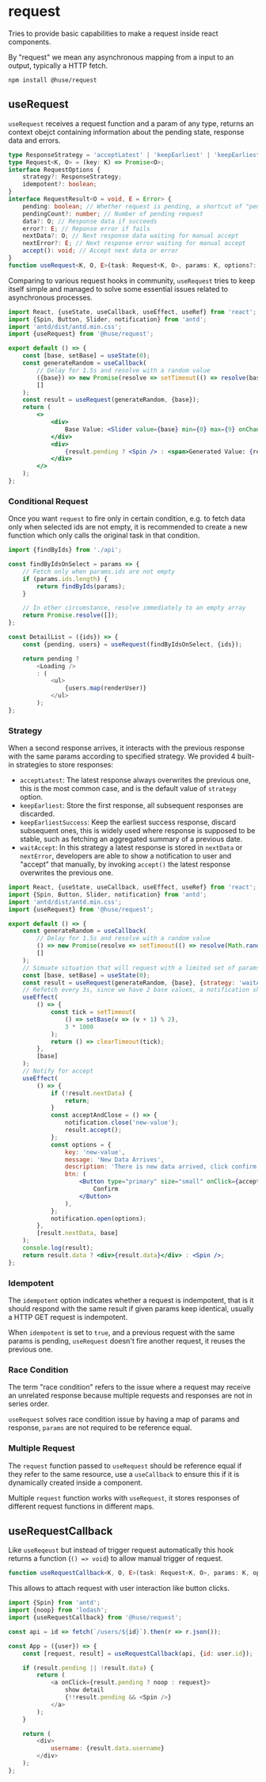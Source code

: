 # request

Tries to provide basic capabilities to make a request inside react components.

By "request" we mean any asynchronous mapping from a input to an output, typically a HTTP fetch.

```shell
npm install @huse/request
```

## useRequest

`useRequest` receives a request function and a param of any type, returns an context obejct containing information about the pending state, response data and errors.

```typescript
type ResponseStrategy = 'acceptLatest' | 'keepEarliest' | 'keepEarliestSuccess' | 'waitAccept';
type Request<K, O> = (key: K) => Promise<O>;
interface RequestOptions {
    strategy?: ResponseStrategy;
    idempotent?: boolean;
}
interface RequestResult<O = void, E = Error> {
    pending: boolean; // Whether request is pending, a shortcut of "pendingCount > 0"
    pendingCount?: number; // Number of pending request
    data?: O; // Response data if succeeds
    error?: E; // Reponse error if fails
    nextData?: O; // Next response data waiting for manual accept
    nextError?: E; // Next response error waiting for manual accept
    accept(): void; // Accept next data or error
}
function useRequest<K, O, E>(task: Request<K, O>, params: K, options?: RequestOptions): RequestResult<O, E>;
```

Comparing to various request hooks in community, `useRequest` tries to keep itself simple and managed to solve some essential issues related to asynchronous processes.

```jsx
import React, {useState, useCallback, useEffect, useRef} from 'react';
import {Spin, Button, Slider, notification} from 'antd';
import 'antd/dist/antd.min.css';
import {useRequest} from '@huse/request';

export default () => {
    const [base, setBase] = useState(0);
    const generateRandom = useCallback(
        // Delay for 1.5s and resolve with a random value
        ({base}) => new Promise(resolve => setTimeout(() => resolve(base + Math.random()), 1500)),
        []
    );
    const result = useRequest(generateRandom, {base});
    return (
        <>
            <div>
                Base Value: <Slider value={base} min={0} max={9} onChange={setBase} />
            </div>
            <div>
                {result.pending ? <Spin /> : <span>Generated Value: {result.data}</span>}
            </div>
        </>
    );
};
```

### Conditional Request

Once you want `request` to fire only in certain condition, e.g. to fetch data only when selected ids are not empty, it is recommended to create a new function which only calls the original task in that condition.

```javascript
import {findByIds} from './api';

const findByIdsOnSelect = params => {
    // Fetch only when params.ids are not empty
    if (params.ids.length) {
        return findByIds(params);
    }

    // In other circumstance, resolve immediately to an empty array
    return Promise.resolve([]);
};

const DetailList = ({ids}) => {
    const {pending, users} = useRequest(findByIdsOnSelect, {ids});

    return pending ?
        <Loading />
        : (
            <ul>
                {users.map(renderUser)}
            </ul>
        );
};
```

### Strategy

When a second response arrives, it interacts with the previous response with the same params according to specified strategy.
We provided 4 built-in strategies to store responses:

- `acceptLatest`: The latest response always overwrites the previous one, this is the most common case, and is the default value of `strategy` option.
- `keepEarliest`: Store the first response, all subsequent responses are discarded.
- `keepEarliestSuccess`: Keep the earliest success response, discard subsequent ones, this is widely used where response is supposed to be stable, such as fetching an aggregated summary of a previous date.
- `waitAccept`: In this strategy a latest response is stored in `nextData` or `nextError`, developers are able to show a notification to user and "accept" that manually, by invoking `accept()` the latest response overwrites the previous one.

```jsx
import React, {useState, useCallback, useEffect, useRef} from 'react';
import {Spin, Button, Slider, notification} from 'antd';
import 'antd/dist/antd.min.css';
import {useRequest} from '@huse/request';

export default () => {
    const generateRandom = useCallback(
        // Delay for 1.5s and resolve with a random value
        () => new Promise(resolve => setTimeout(() => resolve(Math.random()), 1500)),
        []
    );
    // Simuate situation that will request with a limited set of params
    const [base, setBase] = useState(0);
    const result = useRequest(generateRandom, {base}, {strategy: 'waitAccept'});
    // Refetch every 3s, since we have 2 base values, a notification should shown each 6s
    useEffect(
        () => {
            const tick = setTimeout(
                () => setBase(v => (v + 1) % 2),
                3 * 1000
            );
            return () => clearTimeout(tick);
        },
        [base]
    );
    // Notify for accept
    useEffect(
        () => {
            if (!result.nextData) {
                return;
            }
            const acceptAndClose = () => {
                notification.close('new-value');
                result.accept();
            };
            const options = {
                key: 'new-value',
                message: 'New Data Arrives',
                description: 'There is new data arrived, click confirm to refresh',
                btn: (
                    <Button type="primary" size="small" onClick={acceptAndClose}>
                        Confirm
                    </Button>
                ),
            };
            notification.open(options);
        },
        [result.nextData, base]
    );
    console.log(result);
    return result.data ? <div>{result.data}</div> : <Spin />;
};
```

### Idempotent

The `idempotent` option indicates whether a request is indempotent, that is it should respond with the same result if given params keep identical, usually a HTTP GET request is indempotent.

When `idempotent` is set to `true`, and a previous request with the same params is pending, `useRequest` doesn't fire another request, it reuses the previous one.

### Race Condition

The term "race condition" refers to the issue where a request may receive an unrelated response because multiple requests and responses are not in series order.

`useRequest` solves race condition issue by having a map of params and response, `params` are not required to be reference equal.

### Multiple Request

The `request` function passed to `useRequest` should be reference equal if they refer to the same resource,
use a `useCallback` to ensure this if it is dynamically created inside a component.

Multiple `request` function works with `useRequest`, it stores responses of different request functions in different maps.

## useRequestCallback

Like `useReqeust` but instead of trigger request automatically this hook returns a function (`() => void`) to allow manual trigger of request.

```typescript
function useRequestCallback<K, O, E>(task: Request<K, O>, params: K, options?: RequestOptions): [() => void, RequestResult<O, E>]
```

This allows to attach request with user interaction like button clicks.

```javascript
import {Spin} from 'antd';
import {noop} from 'lodash';
import {useRequestCallback} from '@huse/request';

const api = id => fetch(`/users/${id}`).then(r => r.json());

const App = ({user}) => {
    const [request, result] = useRequestCallback(api, {id: user.id});

    if (result.pending || !result.data) {
        return (
            <a onClick={result.pending ? noop : request}>
                show detail
                {!!result.pending && <Spin />}
            </a>
        );
    }

    return (
        <div>
            username: {result.data.username}
        </div>
    );
};
```

